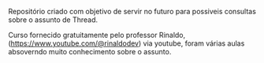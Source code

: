 Repositório criado com objetivo de servir no futuro para possiveis consultas sobre o assunto de Thread.

Curso fornecido gratuitamente pelo professor Rinaldo, (https://www.youtube.com/@rinaldodev) via youtube, foram várias aulas absoverndo muito conhecimento sobre o assunto.
